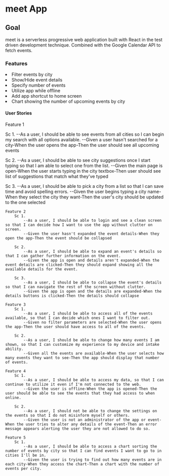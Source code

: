 <h1>meet App</h1>

<h2>Goal</h2>
    <p>
    meet is a serverless progressive web application built with React in the test driven development technique. Combined with the Google Calendar API to fetch events.
    </p>

<h3>Features</h3>
    <li>Filter events by city</li>
    <li>Show/Hide event details</li>
    <li>Specify number of events</li>
    <li>Utilize app while offline</li>
    <li>Add app shortcut to home screen</li>
    <li>Chart showing the number of upcoming events by city</li>

<h4>User Stories</h4>
   <p>
    Feature 1
    </p>
    <p>
        Sc 1. 
            --As a user, I should be able to see events from all cities so I can begin my search with all options available.
            --Given a user hasn't searched for a city-When the user opens the app-Then the user should see all upcoming events
    </p>
    <p>
        Sc 2. 
            --As a user, I should be able to see city suggestions once I start typing so that I am able to select one from the list.
            --Given the main page is open-When the user starts typing in the city textbox-Then user should see list of suggestions that match what they've typed
    </p>
        Sc 3. 
            --As a user, I should be able to pick a city from a list so that I can save time and avoid spelling errors.
            --Given the user begins typing a city name-When they select the city they want-Then the user's city should be updated to the one selected

    Feature 2
        Sc 1. 
            --As a user, I should be able to login and see a clean screen so that I can decide how I want to use the app without clutter on screen.
            --Given the user hasn't expanded the event details-When they open the app-Then the event should be collapsed

        Sc 2. 
            --As a user, I should be able to expand an event's details so that I can gather further information on the event.
            --Given the app is open and details aren't expanded-When the event details are clicked-Then they should expand showing all the available details for the event.

        Sc 3. 
            --As a user, I should be able to collapse the event's details so that I can navigate the rest of the screen without clutter.
            --Given the app is open and the details are expanded-When the details buttons is clicked-Then the details should collapse

    Feature 3
        Sc 1. 
            --As a user, I should be able to access all of the events available, so that I can decide which ones I want to filter out.
            --Given no filter parameters are selected-When the user opens the app-Then the user should have access to all of the events.

        Sc 2. 
            --As a user, I should be able to change how many events I am shown, so that I can customize my experience to my device and intake ability.
            --Given all the events are available-When the user selects how many events they want to see-Then the app should display that number of events.

    Feature 4
        Sc 1. 
            --As a user, I should be able to access my data, so that I can continue to utilize it even if I'm not connected to the web.
            --Given the user is offline-When the app is opened-Then the user should be able to see the events that they had access to when online.

        Sc 2. 
            --As a user, I should not be able to change the settings on the events so that I do not misinform myself or others.
            --Given the user is not an administrator of the app or event-When the user tries to alter any details of the event-Then an error message appears alerting the user they are not allowed to do so.

    Feature 5
        Sc 1. 
            --As a user, I should be able to access a chart sorting the number of events by city so that I can find events I want to go to in cities I'll be in.
            --Given the user is trying to find out how many events are in each city-When they access the chart-Then a chart with the number of events per city. 

